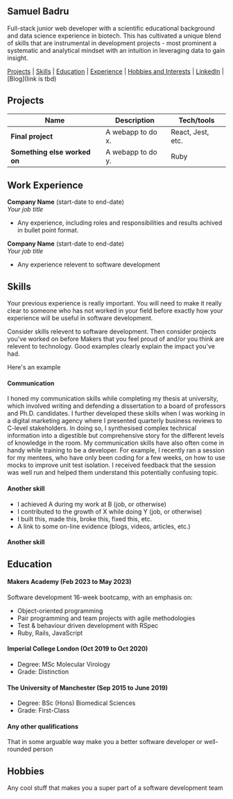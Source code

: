 ## Samuel Badru

Full-stack junior web developer with a scientific educational background and data science experience in biotech. This has cultivated a unique blend of skills that are instrumental in development projects - most prominent a systematic and analytical mindset with an intuition in leveraging data to gain insight.

[Projects](#projects) | [Skills](#skills) | [Education](#education) | [Experience](#experience) | [Hobbies and Interests](#hobbies-and-interests) | [LinkedIn](http://www.linkedin.com/in/laurasewilson) | [Blog](link is tbd)


## Projects

| Name                         | Description       | Tech/tools        |
| ---------------------------- | ----------------- | ----------------- |
| **Final project**            | A webapp to do x. | React, Jest, etc. |
| **Something else worked on** | A webapp to do y. | Ruby              |

## Work Experience

**Company Name** (start-date to end-date)  
_Your job title_

- Any experience, including roles and responsibilities and results achived in bullet point format.

**Company Name** (start-date to end-date)  
_Your job title_

- Any experience relevent to software development

## Skills

Your previous experience is really important. You will need to make it really clear to someone who has not worked in your field before exactly how your experience will be useful in software development.

Consider skills relevent to software development. Then consider projects you've worked on before Makers that you feel proud of and/or you think are relevent to technology. Good examples clearly explain the impact you've had. 


Here's an example

#### Communication
I honed my communication skills while completing my thesis at university, which involved writing and defending a dissertation to a board of professors and Ph.D. candidates. I further developed these skills when I was working in a digital marketing agency where I presented quarterly business reviews to C-level stakeholders. In doing so, I synthesised complex technical information into a digestible but comprehensive story for the different levels of knowledge in the room. My communication skills have also often come in handy while training to be a developer. For example, I recently ran a session for my mentees, who have only been coding for a few weeks, on how to use mocks to improve unit test isolation. I received feedback that the session was well run and helped them understand this potentially confusing topic.

#### Another skill

- I achieved A during my work at B (job, or otherwise)
- I contributed to the growth of X while doing Y (job, or otherwise)
- I built this, made this, broke this, fixed this, etc.
- A link to some on-line evidence (blogs, videos, articles, etc.)

#### Another skill


## Education

#### Makers Academy (Feb 2023 to May 2023)
Software development 16-week bootcamp, with an emphasis on:
- Object-oriented programming
- Pair programming and team projects with agile methodologies
- Test & behaviour driven development with RSpec
- Ruby, Rails, JavaScript


#### Imperial College London (Oct 2019 to Oct 2020)

- Degree: MSc Molecular Virology
- Grade: Distinction 

#### The University of Manchester (Sep 2015 to June 2019)

- Degree: BSc (Hons) Biomedical Sciences
- Grade: First-Class 

#### Any other qualifications

That in some arguable way make you a better software developer or well-rounded person

## Hobbies

Any cool stuff that makes you a super part of a software development team
